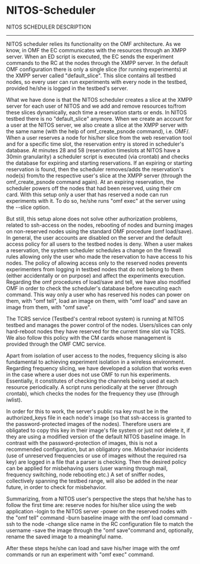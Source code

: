 NITOS-Scheduler
===============
NITOS SCHEDULER DESCRIPTION
___________________________
NITOS scheduler relies its functionality on the OMF architecture.
As we know, in OMF the EC communicates with the resources through an XMPP server.
When an ED script is executed, the EC sends the experiment commands to the RC at the nodes through the XMPP server.
In the default OMF configuration there is only a single slice (for running experiments) at the XMPP server called "default_slice".
This slice contains all testbed nodes, so every user can run experiments with every node in the testbed, provided he/she is logged in the testbed's server.

What we have done is that the NITOS scheduler creates a slice at the XMPP server for each user of NITOS and we add and
remove resources to/from these slices dynamically, each time a reservation starts or ends.
In NITOS testbed there is no "default_slice" anymore. When we create an account for a user at the NITOS server,
we also create a slice at the XMPP server with the same name (with the help of omf_create_psnode command),
i.e. OMF/<username>.
When a user reserves a node for his/her slice from the web reservation tool and for a specific time slot,
the reservation entry is stored in scheduler's database.
At minutes 28 and 58 (reservation timeslots at NITOS have a 30min granularity) a scheduler script is executed (via crontab) and checks the database for expiring and starting reservations.
If an expiring or starting reservation is found, then the scheduler removes/adds the reservation's node(s) from/to the respective user's slice at the XMPP server (through the omf_create_psnode command again).
At an expiring reservation, the scheduler powers off the nodes that had been reserved, using their cm card.
With this setup only a user that has reserved a node can run experiments with it.
To do so, he/she runs "omf exec" at the server using the --slice option.

But still, this setup alone does not solve other authorization problems, related to ssh-access on the nodes, rebooting of nodes and
burning images on non-reserved nodes using the standard OMF procedure (omf load/save).
In general, the user accounts are disabled on the server and the default access policy for all users to the testbed nodes is deny. When a user makes a reservation, the system scheduler schedules a change on the firewall rules allowing only the user who made the reservation to have access to his nodes. The policy of allowing access only to the reserved nodes prevents experimenters from logging in testbed nodes that do not belong to them (either accidentally or on purpose) and affect the experiments execution.
Regarding the omf procedures of load/save and tell, we have also modified OMF in order to check the scheduler's database before executing each command. This way only a user who has reserved his nodes can power on them, with "omf tell", load an image on them, with "omf load" and save an image from them, with "omf save".

The TCRS service (Testbed's central reboot system) is running at NITOS testbed and manages the power control of the nodes.
Users/slices can only hard-reboot nodes they have reserved for the current time slot via TCRS.
We also follow this policy with the CM cards whose management is provided through the OMF CMC service.

Apart from isolation of user access to the nodes, frequency slicing is also fundamental to achieving
experiment isolation in a wireless environment.
Regarding frequency slicing, we have developed a solution that works even in the case where a user does not use OMF to run his experiments.
Essentially, it constitutes of checking  the channels being used at each resource periodically.
A script runs periodically at the server (through crontab), which checks the nodes for the frequency they use (through iwlist).

In order for this to work, the server's public rsa key must be in the authorized_keys file in each
node's image (so that ssh-access is granted to the password-protected images of the nodes).
Therefore users are obligated to copy this key in their image's file system
or just not delete it, if they are using a modified version of the default NITOS baseline image.
In contrast with the password-protection of images, this is not a recommended configuration, but an obligatory one.
Misbehavior incidents (use of unreserved frequencies or use of images without the required rsa key)
are logged in a file that a parser is checking. Then the desired policy can be applied for misbehaving
users (user warning through mail, frequency switching, node rebooting etc.)
A set of sniffer nodes, collectively spanning the testbed range, will also be added in the near future,
in order to check for misbehavior.

Summarizing, from a NITOS user's perspective the steps that he/she has to follow the first time are:
reserve nodes for his/her slice using the web application
-login to the NITOS server
-power on the reserved nodes with the "omf tell" command
-burn baseline image with the omf load command
-ssh to the node
-change slice name in the RC configuration file to match the username
-save the image through the "omf save"command and, optionally, rename the saved image to a meaningful name.

After these steps he/she can load and save his/her image with the omf commands or run an experiment with "omf exec" command.
